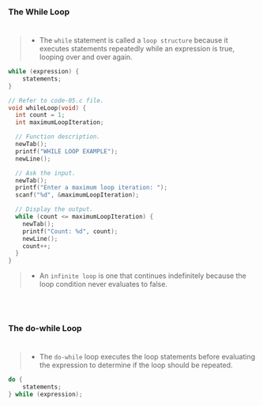 ### The While Loop
#

> - The `while` statement is called a `loop structure` because it executes
    statements repeatedly while an expression is true, looping over and
    over again.

```c
while (expression) {
    statements;
}
```

```c
// Refer to code-05.c file.
void whileLoop(void) {
  int count = 1;
  int maximumLoopIteration;

  // Function description.
  newTab();
  printf("WHILE LOOP EXAMPLE");
  newLine();

  // Ask the input.
  newTab();
  printf("Enter a maximum loop iteration: ");
  scanf("%d", &maximumLoopIteration);

  // Display the output.
  while (count <= maximumLoopIteration) {
    newTab();
    printf("Count: %d", count);
    newLine();
    count++;
  }
}
```

> - An `infinite loop` is one that continues indefinitely because the
    loop condition never evaluates to false.

<br />
<br />



### The do-while Loop
#

> - The `do-while` loop executes the loop statements before evaluating
    the expression to determine if the loop should be repeated.

```c
do {
    statements;
} while (expression);
```
